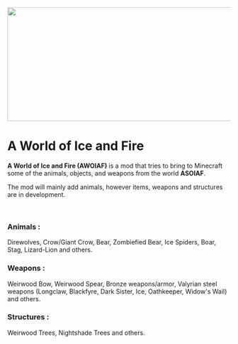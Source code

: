 <img src="https://i.imgur.com/vMpdfku.png" width="1024" height="256">

# A World of Ice and Fire

**A World of Ice and Fire (AWOIAF)** is a mod that tries to bring to Minecraft
some of the animals, objects, and weapons from the world **ASOIAF**.

The mod will mainly add animals, however items, weapons and structures are in development.

<br>

### Animals :
Direwolves, Crow/Giant Crow, Bear, Zombiefied Bear, Ice Spiders, Boar, Stag, Lizard-Lion and others.

### Weapons :
Weirwood Bow, Weirwood Spear, Bronze weapons/armor, Valyrian steel weapons (Longclaw, Blackfyre, Dark Sister, Ice, Oathkeeper, Widow's Wail) and others.

### Structures :
Weirwood Trees, Nightshade Trees and others.